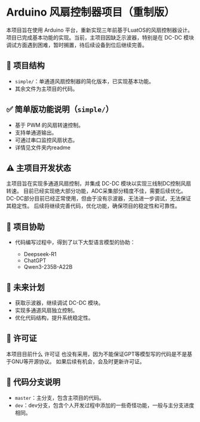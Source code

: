 # Arduino 风扇控制器项目（重制版）

本项目旨在使用 Arduino 平台，重新实现三年前基于LuatOS的风扇控制器设计。项目已完成基本功能的实现。当前，主项目因缺乏示波器，特别是在 DC-DC 模块调试方面遇到困难，暂时搁置，待后续设备到位后继续完善。

## 📁 项目结构

* `simple/`：单通道风扇控制器的简化版本，已实现基本功能。
* 其余文件为主项目的代码。

## ✅ 简单版功能说明（`simple/`）

* 基于 PWM 的风扇转速控制。
* 支持单通道输出。
* 可通过串口监控风扇状态。
* 详情见文件夹内readme

## ⚠️ 主项目开发状态

主项目旨在实现多通道风扇控制，并集成 DC-DC 模块以实现三线制DC控制风扇转速。
目前已经实现绝大部分功能，ADC采集部分精度不佳，需要后续优化。
DC-DC部分目前已经正常使用，但由于没有示波器，无法进一步调试，无法保证其稳定性。
后续将继续完善代码，优化功能，确保项目的稳定性和可靠性。



## 🤖 项目协助

* 代码编写过程中，得到了以下大型语言模型的协助：

  * Deepseek-R1
  * ChatGPT
  * Qwen3-235B-A22B
## 📌 未来计划

* 获取示波器，继续调试 DC-DC 模块。
* 实现多通道风扇独立控制。
* 优化代码结构，提升系统稳定性。


## 📄 许可证

本项目目前什么 许可证 也没有采用，因为不能保证GPT等模型写的代码是不是基于GNU等开源协议。
如果后续有机会，会及时更新许可证。
## 📌 代码分支说明
* `master`：主分支，包含主项目的代码。
* `dev`：dev分支，包含个人开发过程中添加的一些奇怪功能，一般与主分支进度相同。
